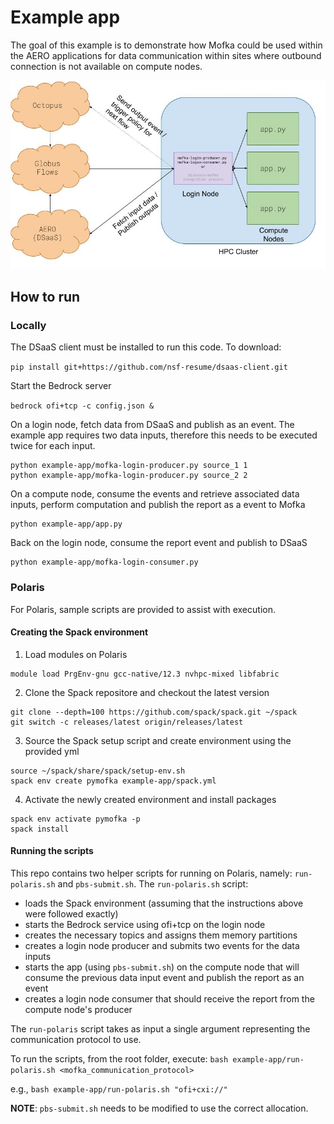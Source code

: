 # Example app

The goal of this example is to demonstrate how Mofka could be used within the AERO applications for data communication within sites where outbound connection is not available on compute nodes.

![AERO-mofka](figures/AERO(DSaaS)_MofKa_Octopus.jpg)

## How to run

### Locally

The DSaaS client must be installed to run this code. To download:

`pip install git+https://github.com/nsf-resume/dsaas-client.git`

Start the Bedrock server

`bedrock ofi+tcp -c config.json &`

On a login node, fetch data from DSaaS and publish as an event. The example app requires two data inputs, therefore this needs to be executed twice for each input.

```
python example-app/mofka-login-producer.py source_1 1
python example-app/mofka-login-producer.py source_2 2
```

On a compute node, consume the events and retrieve associated data inputs, perform computation and publish the report as a event to Mofka

```
python example-app/app.py
```

Back on the login node, consume the report event and publish to DSaaS

```
python example-app/mofka-login-consumer.py
```

### Polaris

For Polaris, sample scripts are provided to assist with execution.

#### Creating the Spack environment

1. Load modules on Polaris
```
module load PrgEnv-gnu gcc-native/12.3 nvhpc-mixed libfabric
```

2. Clone the Spack repositore and checkout the latest version
```
git clone --depth=100 https://github.com/spack/spack.git ~/spack
git switch -c releases/latest origin/releases/latest
```

3. Source the Spack setup script and create environment using the provided yml
```
source ~/spack/share/spack/setup-env.sh
spack env create pymofka example-app/spack.yml
```

4. Activate the newly created environment and install packages
```
spack env activate pymofka -p
spack install
```

#### Running the scripts

This repo contains two helper scripts for running on Polaris, namely: `run-polaris.sh` and `pbs-submit.sh`. The `run-polaris.sh` script:
- loads the Spack environment (assuming that the instructions above were followed exactly)
- starts the Bedrock service using ofi+tcp on the login node
- creates the necessary topics and assigns them memory partitions
- creates a login node producer and submits two events for the data inputs
- starts the app (using `pbs-submit.sh`) on the compute node that will consume the previous data input event and publish the report as an event
- creates a login node consumer that should receive the report from the compute node's producer

The `run-polaris` script takes as input a single argument representing the communication protocol to use.

To run the scripts, from the root folder, execute:
`bash example-app/run-polaris.sh <mofka_communication_protocol>`

e.g.,
`bash example-app/run-polaris.sh "ofi+cxi://"`


**NOTE**: `pbs-submit.sh` needs to be modified to use the correct allocation.
